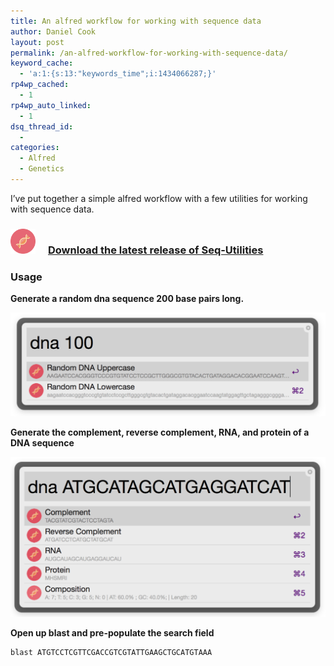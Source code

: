 ```yaml
---
title: An alfred workflow for working with sequence data
author: Daniel Cook
layout: post
permalink: /an-alfred-workflow-for-working-with-sequence-data/
keyword_cache:
  - 'a:1:{s:13:"keywords_time";i:1434066287;}'
rp4wp_cached:
  - 1
rp4wp_auto_linked:
  - 1
dsq_thread_id:
  - 
categories:
  - Alfred
  - Genetics
---
```

I&#8217;ve put together a simple alfred workflow with a few utilities for working with sequence data.

### [<img src="/media/icon.png" style="width:40px; margin-right:20px;" />Download the latest release of Seq-Utilities][1]

### Usage

**Generate a random dna sequence 200 base pairs long.**

[<img src="/media/dna1-1024x337.png" alt="dna1" class="aligncenter size-large wp-image-849" />][2]

**Generate the complement, reverse complement, RNA, and protein of a DNA sequence**

[<img src="/media/dna2-1024x521.png" alt="dna2"  class="aligncenter size-large wp-image-850" />][3]

**Open up blast and pre-populate the search field**

    blast ATGTCCTCGTTCGACCGTCGTATTGAAGCTGCATGTAAA

 [1]: https://github.com/danielecook/seq-utilities/releases/latest
 [2]: http://45.55.80.146/media/dna1.png
 [3]: http://45.55.80.146/media/dna2.png